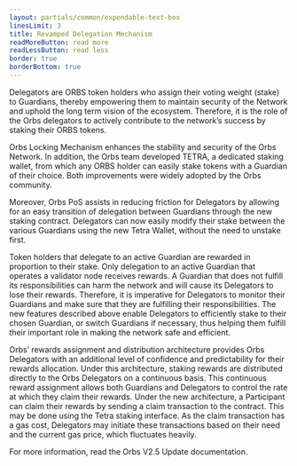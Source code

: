```yaml
---
layout: partials/common/expendable-text-box
linesLimit: 3
title: Revamped Delegation Mechanism
readMoreButton: read more
readLessButton: read less
border: true
borderBottom: true
---
```


Delegators are ORBS token holders who assign their voting weight (stake) to Guardians, thereby empowering them to maintain security of the Network and uphold the long term vision of the ecosystem. Therefore, it is the role of the Orbs delegators to actively contribute to the network’s success by staking their ORBS tokens.

Orbs ​Locking Mechanism​ enhances the stability and security of the Orbs Network. In addition, the Orbs team developed TETRA​, a dedicated staking wallet, from which any ORBS holder can easily stake tokens with a Guardian of their choice. Both improvements were widely adopted by the Orbs community.

Moreover, Orbs PoS assists in reducing friction for Delegators by allowing for an easy transition of delegation between Guardians through the new staking contract. Delegators can now easily modify their stake between the various Guardians using the new Tetra Wallet, without the need to unstake first.

Token holders that delegate to an active Guardian are rewarded in proportion to their stake. Only delegation to an active Guardian that operates a validator node receives rewards. A Guardian that does not fulfill its responsibilities can harm the network and will cause its Delegators to lose their rewards. Therefore, it is imperative for Delegators to monitor their Guardians and make sure that they are fulfilling their responsibilities. The new features described above enable Delegators to efficiently stake to their chosen Guardian, or switch Guardians if necessary, thus helping them fulfill their important role in making the network safe and efficient.

Orbs’ rewards assignment and distribution architecture provides Orbs Delegators with an additional level of confidence and predictability for their rewards allocation. Under this architecture, staking rewards are distributed directly to the Orbs Delegators on a continuous basis. This continuous reward assignment allows both Guardians and Delegators to control the rate at which they claim their rewards. Under the new architecture, a Participant can claim their rewards by sending a claim transaction to the contract. This may be done using the Tetra staking interface. As the claim transaction has a gas cost, Delegators may initiate these transactions based on their need and the current gas price, which fluctuates heavily.

For more information, read the ​Orbs V2.5 Update documentation.​
